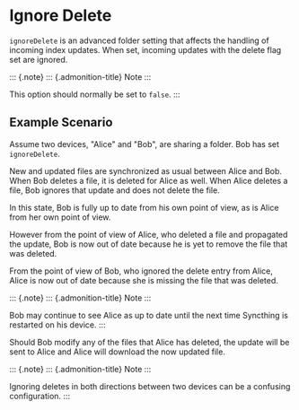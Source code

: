 # Ignore Delete

`ignoreDelete` is an advanced folder setting that affects the handling of incoming index updates. When set, incoming updates with the delete flag set are ignored.

::: {.note} ::: {.admonition-title} Note :::

This option should normally be set to `false`. :::

## Example Scenario

Assume two devices, \"Alice\" and \"Bob\", are sharing a folder. Bob has set `ignoreDelete`.

New and updated files are synchronized as usual between Alice and Bob. When Bob deletes a file, it is deleted for Alice as well. When Alice deletes a file, Bob ignores that update and does not delete the file.

In this state, Bob is fully up to date from his own point of view, as is Alice from her own point of view.

However from the point of view of Alice, who deleted a file and propagated the update, Bob is now out of date because he is yet to remove the file that was deleted.

From the point of view of Bob, who ignored the delete entry from Alice, Alice is now out of date because she is missing the file that was deleted.

::: {.note} ::: {.admonition-title} Note :::

Bob may continue to see Alice as up to date until the next time Syncthing is restarted on his device. :::

Should Bob modify any of the files that Alice has deleted, the update will be sent to Alice and Alice will download the now updated file.

::: {.note} ::: {.admonition-title} Note :::

Ignoring deletes in both directions between two devices can be a confusing configuration. :::

